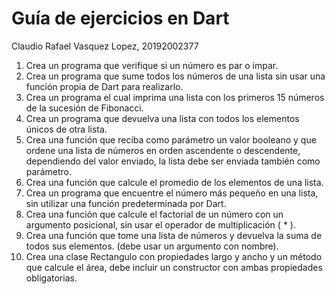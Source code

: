 # Guía de ejercicios en Dart

Claudio Rafael Vasquez Lopez, 20192002377

1. Crea un programa que verifique si un número es par o impar.
2. Crea un programa que sume todos los números de una lista sin usar una función propia de Dart para realizarlo.
3. Crea un programa el cual imprima una lista con los primeros 15 números de la sucesión de Fibonacci.
4. Crea un programa que devuelva una lista con todos los elementos únicos de otra lista.
5. Crea una función que reciba como parámetro un valor booleano y que ordene una lista de números en orden ascendente o descendente, dependiendo del valor enviado, la lista debe ser enviada también como parámetro.
6. Crea una función que calcule el promedio de los elementos de una lista.
7. Crea un programa que encuentre el número más pequeño en una lista, sin utilizar una función predeterminada por Dart.
8. Crea una función que calcule el factorial de un número con un argumento posicional, sin usar el operador de multiplicación ( \* ).
9. Crea una función que tome una lista de números y devuelva la suma de todos sus elementos. (debe usar un argumento con nombre).
10. Crea una clase Rectangulo con propiedades largo y ancho y un método que calcule el área, debe incluir un constructor con ambas propiedades obligatorias.
